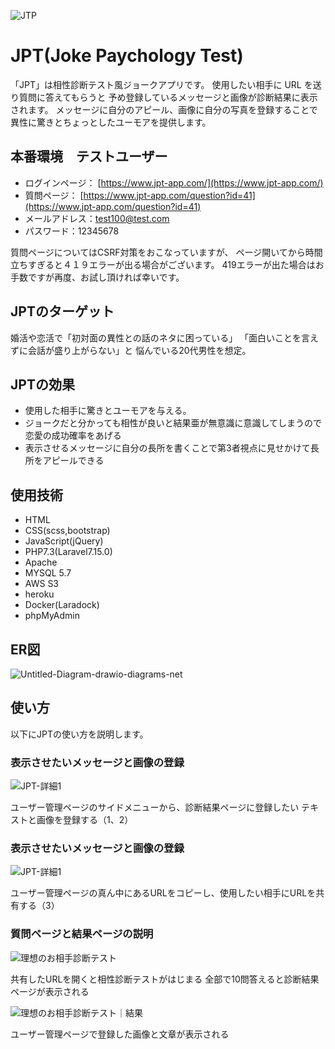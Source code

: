 ![JTP](https://user-images.githubusercontent.com/44170627/99199424-5c537e80-27e2-11eb-9db5-60667a846914.png)

# JPT(Joke Paychology Test)
「JPT」は相性診断テスト風ジョークアプリです。
使用したい相手に URL を送り質問に答えてもらうと
予め登録しているメッセージと画像が診断結果に表示されます。
メッセージに自分のアピール、画像に自分の写真を登録することで
異性に驚きとちょっとしたユーモアを提供します。

## 本番環境　テストユーザー
- ログインページ： [https://www.jpt-app.com/](https://www.jpt-app.com/)
- 質問ページ： [https://www.jpt-app.com/question?id=41](https://www.jpt-app.com/question?id=41)
- メールアドレス：test100@test.com
- パスワード：12345678

質問ページについてはCSRF対策をおこなっていますが、
ページ開いてから時間立ちすぎると４１９エラーが出る場合がございます。
419エラーが出た場合はお手数ですが再度、お試し頂ければ幸いです。

## JPTのターゲット
婚活や恋活で「初対面の異性との話のネタに困っている」
「面白いことを言えずに会話が盛り上がらない」と
悩んでいる20代男性を想定。

## JPTの効果
- 使用した相手に驚きとユーモアを与える。
- ジョークだと分かっても相性が良いと結果亜が無意識に意識してしまうので恋愛の成功確率をあげる
- 表示させるメッセージに自分の長所を書くことで第3者視点に見せかけて長所をアピールできる

## 使用技術
- HTML
- CSS(scss,bootstrap)
- JavaScript(jQuery)
- PHP7.3(Laravel7.15.0)
- Apache
- MYSQL 5.7
- AWS S3
- heroku
- Docker(Laradock)
- phpMyAdmin

## ER図

![Untitled-Diagram-drawio-diagrams-net](https://user-images.githubusercontent.com/44170627/99200118-c9691300-27e6-11eb-806f-fff30c9777f8.png)

## 使い方
以下にJPTの使い方を説明します。

### 表示させたいメッセージと画像の登録

![JPT-詳細1](https://user-images.githubusercontent.com/44170627/99199407-3d54ec80-27e2-11eb-8a32-002223ee98ca.png)

ユーザー管理ページのサイドメニューから、診断結果ページに登録したい
テキストと画像を登録する（1、2）

### 表示させたいメッセージと画像の登録

![JPT-詳細1](https://user-images.githubusercontent.com/44170627/99199407-3d54ec80-27e2-11eb-8a32-002223ee98ca.png)

ユーザー管理ページの真ん中にあるURLをコピーし、使用したい相手にURLを共有する（3）

### 質問ページと結果ページの説明

![理想のお相手診断テスト](https://user-images.githubusercontent.com/44170627/99199416-5067bc80-27e2-11eb-876a-7ced4de1cc74.png)

共有したURLを開くと相性診断テストがはじまる
全部で10問答えると診断結果ページが表示される

![理想のお相手診断テスト｜結果](https://user-images.githubusercontent.com/44170627/99199419-58276100-27e2-11eb-8ec3-2712771fcd41.png)

ユーザー管理ページで登録した画像と文章が表示される




